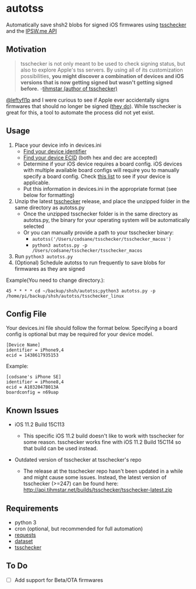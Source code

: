 # autotss
Automatically save shsh2 blobs for signed iOS firmwares using [tsschecker](https://github.com/tihmstar/tsschecker) and the [IPSW.me API](https://ipsw.me/api/ios/docs/2.1/Firmware)

## Motivation
>tsschecker is not only meant to be used to check signing status, but also to explore Apple's tss servers. By using all of its customization possibilities, __you might discover a combination of devices and iOS versions that is now getting signed but wasn't getting signed before.__ -[tihmstar (author of tsschecker)](https://github.com/tihmstar/tsschecker/blob/master/README.md#features)

[@leftyfl1p](https://github.com/leftyfl1p) and I were curious to see if Apple ever accidentally signs firmwares that should no longer be signed ([they do](https://www.reddit.com/r/jailbreak/comments/7pmbwu/meta_apple_signing_fck_up_mega_thread/?utm_content=title&utm_medium=browse&utm_source=reddit&utm_name=jailbreak)). While tsschecker is great for this, a tool to automate the process did not yet exist.

## Usage
1. Place your device info in devices.ini
      - [Find your device identifier](https://ipsw.me/device-finder)
      - [Find your device ECID](https://www.theiphonewiki.com/wiki/ECID#Getting_the_ECID) (both hex and dec are accepted)
      - Determine if your iOS device requires a board config. iOS devices with multiple available board configs will require you to manually specify a board config. Check [this list](https://www.theiphonewiki.com/wiki/Models) to see if your device is applicable.
      - Put this information in devices.ini in the appropriate format (see below for formatting)
2. Unzip the latest [tsschecker](https://github.com/tihmstar/tsschecker/releases) release, and place the unzipped folder in the same directory as autotss.py
	- Once the unzipped tsschecker folder is in the same directory as autotss.py, the binary for your operating system will be automatically selected
	- Or you can manually provide a path to your tsschecker binary:
      -   `autotss('/Users/codsane/tsschecker/tsschecker_macos')`
      -   `python3 autotss.py -p /Users/codsane/tsschecker/tsschecker_macos`
3. Run `python3 autotss.py`
4. (Optional) Schedule autotss to run frequently to save blobs for firmwares as they are signed

Example(You need to change directory.):
```
45 * * * * cd ~/backup/shsh/autotss;python3 autotss.py -p /home/pi/backup/shsh/autotss/tsschecker_linux
```

## Config File
Your devices.ini file should follow the format below. Specifying a board config is optional but may be required for your device model.
```
[Device Name]
identifier = iPhone9,4
ecid = 1438617935153
```

Example:
```
[codsane's iPhone SE]
identifier = iPhone8,4
ecid = A1032047B013A
boardconfig = n69uap
```

## Known Issues
- iOS 11.2 Build 15C113
    - This specific iOS 11.2 build doesn't like to work with tsschecker for some reason. tsschecker works fine with iOS 11.2 Build 15C114 so that build can be used instead.

- Outdated version of tsschecker at tsschecker's repo
    - The release at the tsschecker repo hasn't been updated in a while and might cause some issues. Instead, the latest version of tsschecker (>=247) can be found here: http://api.tihmstar.net/builds/tsschecker/tsschecker-latest.zip

## Requirements
* python 3
* cron (optional, but recommended for full automation)
* [requests](https://github.com/kennethreitz/requests)
* [dataset](https://github.com/pudo/dataset)
* [tsschecker](https://github.com/tihmstar/tsschecker)

## To Do
- [ ] Add support for Beta/OTA firmwares
